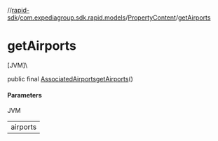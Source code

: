 //[rapid-sdk](../../../index.md)/[com.expediagroup.sdk.rapid.models](../index.md)/[PropertyContent](index.md)/[getAirports](get-airports.md)

# getAirports

[JVM]\

public final [AssociatedAirports](../-associated-airports/index.md)[getAirports](get-airports.md)()

#### Parameters

JVM

| |
|---|
| airports |
